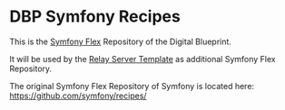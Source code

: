 DBP Symfony Recipes
===================

This is the [Symfony Flex](https://symfony.com/doc/current/quick_tour/flex_recipes.html)
Repository of the Digital Blueprint.

It will be used by the [Relay Server Template](https://gitlab.tugraz.at/dbp/relay/dbp-relay-server-template)
as additional Symfony Flex Repository.

The original Symfony Flex Repository of Symfony is located here:
https://github.com/symfony/recipes/

